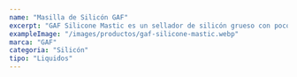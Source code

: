 ```yaml
---
name: "Masilla de Silicón GAF"
excerpt: "GAF Silicone Mastic es un sellador de silicón grueso con poco olor, fácil de aplicar, secado rápido en presencia de humedad y mayor adhesión a una variedad de sustratos."
exampleImage: "/images/productos/gaf-silicone-mastic.webp"
marca: "GAF"
categoria: "Silicón"
tipo: "Liquidos"
---
```

